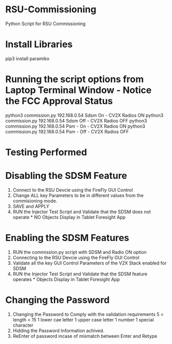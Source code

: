 # RSU-Commissioning
  Python Script for RSU Commissioning

# Install Libraries
  pip3 install paramiko
# Running the script options from Laptop Terminal Window - Notice the FCC Approval Status
  python3 commission.py 192.168.0.54 Sdsm On - CV2X Radios ON
  python3 commission.py 192.168.0.54 Sdsm Off - CV2X Radios OFF
  python3 commission.py 192.168.0.54 Psm - On - CV2X Radios ON
  python3 commission.py 192.168.0.54 Psm - Off - CV2X Radios OFF
# Testing Performed
# Disabling the SDSM Feature
  1. Connect to the RSU Devcie using the FireFly GUI Control
  2. Change ALL key Parameters to be in different values from the commisioning mode.
  3. SAVE and APPLY
  4. RUN the Injector Test Script and Validate that the SDSM does not operate
    * NO Objects Display in Tablet Foresight App
# Enabling the SDSM Features
  1. RUN the commission.py script with SDSM and Radio ON option
  2. Connecting to the RSU Devcie using the FireFly GUI Control
  3. Validate all the key GUI Control Parameters of the V2X Stack enabled for SDSM
  4. RUN the Injector Test Script and Validate that the SDSM feature operates
    * Objects Display in Tablet Foresight App
# Changing the Password
  1. Changing the Password to Comply with the validation requirements
      5 < length < 15
      1 lower cae letter
      1 upper case letter
      1 number
      1 special character
  2. Hidding the Password Information achived. 
  3. ReEnter of password incase of mismatch between Enter and Retype
